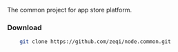 The common project for app store platform.
### Download
```sh
    git clone https://github.com/zeqi/node.common.git